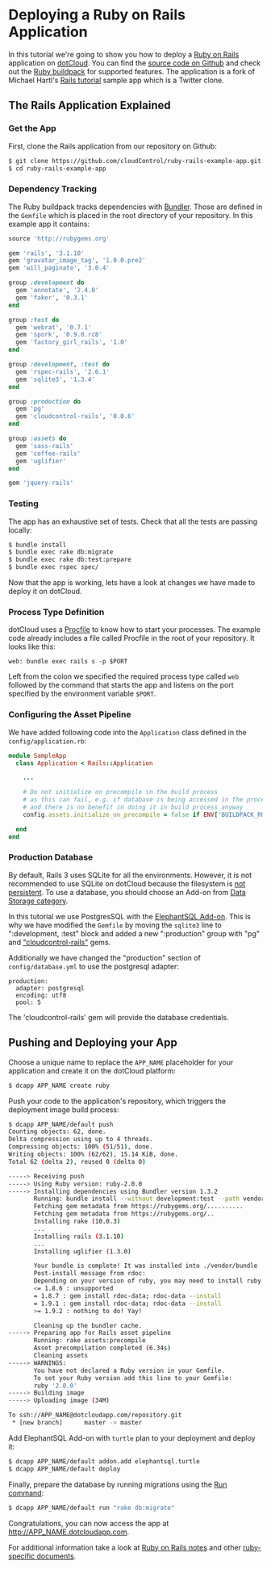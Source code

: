 # Deploying a Ruby on Rails Application

In this tutorial we're going to show you how to deploy a [Ruby on Rails] application on [dotCloud]. You can find the [source code on Github][example-app] and check out the [Ruby buildpack][ruby buildpack] for supported features. The application is a fork of Michael Hartl's [Rails tutorial] sample app which is a Twitter clone.

## The Rails Application Explained

### Get the App

First, clone the Rails application from our repository on Github:

~~~bash
$ git clone https://github.com/cloudControl/ruby-rails-example-app.git
$ cd ruby-rails-example-app
~~~

### Dependency Tracking

The Ruby buildpack tracks dependencies with [Bundler]. Those are defined in the `Gemfile` which is placed in the root directory of your repository. In this example app it contains:

~~~ruby
source 'http://rubygems.org'

gem 'rails', '3.1.10'
gem 'gravatar_image_tag', '1.0.0.pre2'
gem 'will_paginate', '3.0.4'

group :development do
  gem 'annotate', '2.4.0'
  gem 'faker', '0.3.1'
end

group :test do
  gem 'webrat', '0.7.1'
  gem 'spork', '0.9.0.rc8'
  gem 'factory_girl_rails', '1.0'
end

group :development, :test do
  gem 'rspec-rails', '2.6.1'
  gem 'sqlite3', '1.3.4'
end

group :production do
  gem 'pg'
  gem 'cloudcontrol-rails', '0.0.6'
end

group :assets do
  gem 'sass-rails'
  gem 'coffee-rails'
  gem 'uglifier'
end

gem 'jquery-rails'
~~~

### Testing

The app has an exhaustive set of tests. Check that all the tests are passing locally:

~~~bash
$ bundle install
$ bundle exec rake db:migrate
$ bundle exec rake db:test:prepare
$ bundle exec rspec spec/
~~~

Now that the app is working, lets have a look at changes we have made to deploy it on dotCloud.

### Process Type Definition

dotCloud uses a [Procfile] to know how to start your processes. The example code already includes a file called Procfile in the root of your repository. It looks like this:

~~~
web: bundle exec rails s -p $PORT
~~~

Left from the colon we specified the required process type called `web` followed by the command that starts the app and listens on the port specified by the environment variable `$PORT`.

### Configuring the Asset Pipeline

We have added following code into the `Application` class defined in the `config/application.rb`:

~~~ruby
module SampleApp
  class Application < Rails::Application

    ...

    # Do not initialize on precompile in the build process
    # as this can fail, e.g. if database is being accessed in the process
    # and there is no benefit in doing it in build process anyway
    config.assets.initialize_on_precompile = false if ENV['BUILDPACK_RUNNING']

  end
end
~~~

### Production Database

By default, Rails 3 uses SQLite for all the environments. However, it is not recommended to use SQLite on dotCloud because the filesystem is [not persistent][filesystem]. To use a database, you should choose an Add-on from [Data Storage category][data-storage-addons].

In this tutorial we use PostgresSQL with the [ElephantSQL Add-on][postgres-addon]. This is why we have modified the `Gemfile` by moving the `sqlite3` line to ":development, :test" block and added a new ":production" group with "pg" and ["cloudcontrol-rails"][gem itself] gems.

Additionally we have changed the "production" section of `config/database.yml` to use the postgresql adapter:
~~~
production:
  adapter: postgresql
  encoding: utf8
  pool: 5
~~~
The 'cloudcontrol-rails' gem will provide the database credentials.


## Pushing and Deploying your App

Choose a unique name to replace the `APP_NAME` placeholder for your application and create it on the dotCloud platform:

~~~bash
$ dcapp APP_NAME create ruby
~~~

Push your code to the application's repository, which triggers the deployment image build process:

~~~bash
$ dcapp APP_NAME/default push
Counting objects: 62, done.
Delta compression using up to 4 threads.
Compressing objects: 100% (51/51), done.
Writing objects: 100% (62/62), 15.14 KiB, done.
Total 62 (delta 2), reused 0 (delta 0)

-----> Receiving push
-----> Using Ruby version: ruby-2.0.0
-----> Installing dependencies using Bundler version 1.3.2
       Running: bundle install --without development:test --path vendor/bundle --binstubs vendor/bundle/bin --deployment
       Fetching gem metadata from https://rubygems.org/..........
       Fetching gem metadata from https://rubygems.org/..
       Installing rake (10.0.3)
       ...
       Installing rails (3.1.10)
       ...
       Installing uglifier (1.3.0)

       Your bundle is complete! It was installed into ./vendor/bundle
       Post-install message from rdoc:
       Depending on your version of ruby, you may need to install ruby rdoc/ri data:
       <= 1.8.6 : unsupported
       = 1.8.7 : gem install rdoc-data; rdoc-data --install
       = 1.9.1 : gem install rdoc-data; rdoc-data --install
       >= 1.9.2 : nothing to do! Yay!

       Cleaning up the bundler cache.
-----> Preparing app for Rails asset pipeline
       Running: rake assets:precompile
       Asset precompilation completed (6.34s)
       Cleaning assets
-----> WARNINGS:
       You have not declared a Ruby version in your Gemfile.
       To set your Ruby version add this line to your Gemfile:
       ruby '2.0.0'
-----> Building image
-----> Uploading image (34M)

To ssh://APP_NAME@dotcloudapp.com/repository.git
 * [new branch]      master -> master
~~~

Add ElephantSQL Add-on with `turtle` plan to your deployment and deploy it:

~~~bash
$ dcapp APP_NAME/default addon.add elephantsql.turtle
$ dcapp APP_NAME/default deploy
~~~

Finally, prepare the database by running migrations using the [Run command][run command]:

~~~bash
$ dcapp APP_NAME/default run "rake db:migrate"
~~~

Congratulations, you can now access the app at http://APP_NAME.dotcloudapp.com.

For additional information take a look at [Ruby on Rails notes][rails-notes] and
other [ruby-specific documents][ruby-guides].

[Ruby on Rails]: http://rubyonrails.org/
[dotCloud]: http://next.dotcloud.com
[example-app]: https://github.com/cloudControl/ruby-rails-example-app
[ruby buildpack]: https://github.com/cloudControl/buildpack-ruby
[Rails tutorial]: http://ruby.railstutorial.org/
[Bundler]: http://bundler.io/
[Procfile]: https://next.dotcloud.com/dev-center/platform-documentation#buildpacks-and-the-procfile
[filesystem]: https://next.dotcloud.com/dev-center/platform-documentation#non-persistent-filesystem
[data-storage-addons]: https://next.dotcloud.com/dev-center/add-on-documentation/data-storage/
[postgres-addon]: https://next.dotcloud.com/dev-center/add-on-documentation/data-storage/elephantsql
[run command]: https://next.dotcloud.com/dev-center/guides/ruby/runcommand
[rails-notes]: https://next.dotcloud.com/dev-center/guides/ruby/railsnotes
[ruby-guides]: https://next.dotcloud.com/dev-center/guides/ruby
[gem itself]: http://rubygems.org/gems/cloudcontrol-rails
